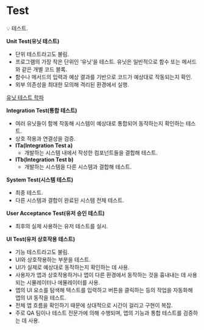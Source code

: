 # Test

<aside>
💡 테스트.

</aside>

**Unit Test(유닛 테스트)**

- 단위 테스트라고도 불림.
- 프로그램의 가장 작은 단위인 ‘유닛’을 테스트. 유닛은 일반적으로 함수 또는 메서드와 같은 개별 코드 블록.
- 함수나 메서드의 입력과 예상 결과를 기반으로 코드가 예상대로 작동되는지 확인.
- 외부 의존성을 최대한 모의해 격리된 환경에서 실행.

[유닛 테스트 학파](Test%20dc14a7a2900a40f9ab53e494f619bb32/%E1%84%8B%E1%85%B2%E1%84%82%E1%85%B5%E1%86%BA%20%E1%84%90%E1%85%A6%E1%84%89%E1%85%B3%E1%84%90%E1%85%B3%20%E1%84%92%E1%85%A1%E1%86%A8%E1%84%91%E1%85%A1%207563c388838740be8fde91e2a0e3ea7d.md)

**Integration Test(통합 테스트)**

- 여러 유닛들이 함께 작동해 시스템이 예상대로 통합되어 동작하는지 확인하는 테스트.
- 상호 작용과 연결성을 검증.
- **ITa(Integration Test a)**
    - 개발하는 시스템 내에서 작성한 컴포넌트들을 결합해 테스트.
- **ITb(Integration Test b)**
    - 개발하는 시스템을 다른 시스템과 결합해 테스트.

**System Test(시스템 테스트)**

- 최종 테스트.
- 다른 시스템과 결합이 완료된 시스템 전체 테스트.

**User Acceptance Test(유저 승인 테스트)**

- 최후의 실제 사용하는 유저 테스트를 실시.

**UI Test(유저 상호작용 테스트)**

- 기능 테스트라고도 불림.
- UI와 상호작용하는 부분을 테스트.
- UI가 실제로 예상대로 동작하는지 확인하는 데 사용.
- 사용자가 앱과 상호작용하거나 앱이 다른 환경에서 동작하는 것을 흉내내는 데 사용되는 시뮬레이터나 에뮬레이터를 사용.
- 앱의 UI 요소를 탐색해 텍스트를 입력하고 버튼을 클릭하는 등의 작업을 자동화해 앱의 UI 동작을 테스트.
- 전체 앱 흐름을 확인하기 때문에 상대적으로 시간이 걸리고 구현이 복잡.
- 주로 QA 팀이나 테스트 전문가에 의해 수행되며, 앱의 기능과 통합 테스트를 검증하는 데 사용.